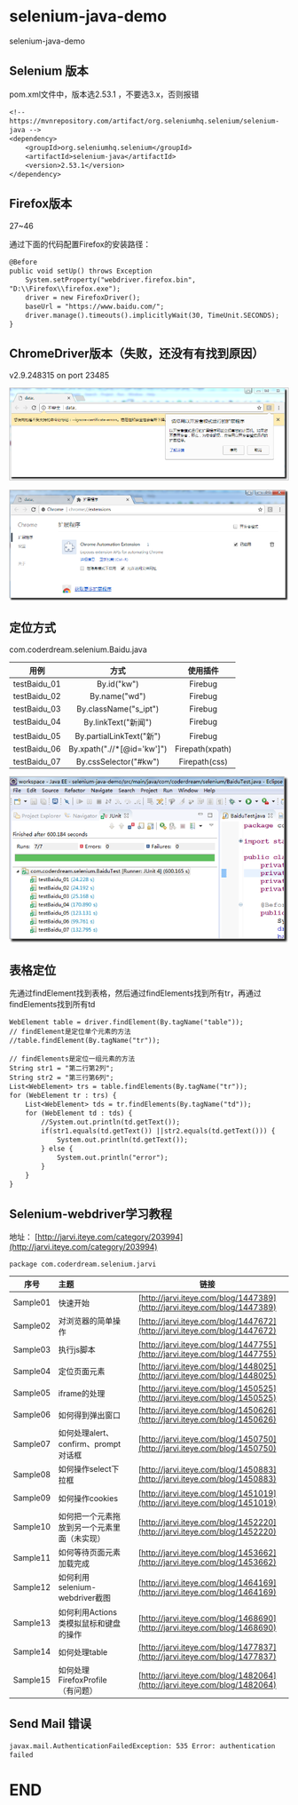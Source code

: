 # selenium-java-demo
selenium-java-demo

 Selenium 版本 
----------
pom.xml文件中，版本选2.53.1 ，不要选3.x，否则报错

	<!-- https://mvnrepository.com/artifact/org.seleniumhq.selenium/selenium-java -->
	<dependency>
		<groupId>org.seleniumhq.selenium</groupId>
		<artifactId>selenium-java</artifactId>
		<version>2.53.1</version>
	</dependency>

Firefox版本  
----------
27~46

通过下面的代码配置Firefox的安装路径：

	@Before
	public void setUp() throws Exception 
		System.setProperty("webdriver.firefox.bin", "D:\\Firefox\\firefox.exe");
		driver = new FirefoxDriver();
		baseUrl = "https://www.baidu.com/";
		driver.manage().timeouts().implicitlyWait(30, TimeUnit.SECONDS);
	}



ChromeDriver版本（失败，还没有有找到原因）
----------

v2.9.248315 on port 23485

![](https://github.com/CoderDream/selenium-java-demo/blob/master/snapshot/s_0001.png?raw=true)

![](https://github.com/CoderDream/selenium-java-demo/blob/master/snapshot/s_0002.png?raw=true)

定位方式 
----------
com.coderdream.selenium.Baidu.java

| 用例        | 方式           | 使用插件|
| ------------- |:-------------:|:-------------:|
| testBaidu_01      | By.id("kw") |Firebug|
| testBaidu_02      | By.name("wd") |Firebug|
| testBaidu_03      |By.className("s_ipt") | Firebug|
| testBaidu_04      | By.linkText("新闻") | Firebug|
| testBaidu_05      | By.partialLinkText("新") |Firebug|
| testBaidu_06      |By.xpath(".//*[@id='kw']") |Firepath(xpath)|
| testBaidu_07      |By.cssSelector("#kw") | Firepath(css)|

![](https://github.com/CoderDream/selenium-java-demo/blob/master/snapshot/s_0003.png?raw=true)


表格定位
----------

先通过findElement找到表格，然后通过findElements找到所有tr，再通过findElements找到所有td

    WebElement table = driver.findElement(By.tagName("table"));
    // findElement是定位单个元素的方法
    //table.findElement(By.tagName("tr"));
    
    // findElements是定位一组元素的方法
    String str1 = "第二行第2列";
    String str2 = "第三行第6列";
    List<WebElement> trs = table.findElements(By.tagName("tr"));
    for (WebElement tr : trs) {
    	List<WebElement> tds = tr.findElements(By.tagName("td"));
    	for (WebElement td : tds) {
    		//System.out.println(td.getText());
    		if(str1.equals(td.getText()) ||str2.equals(td.getText())) {
    			System.out.println(td.getText());
    		} else {
    			System.out.println("error");
    		}
    	}
    }



Selenium-webdriver学习教程 
----------
地址： [http://jarvi.iteye.com/category/203994](http://jarvi.iteye.com/category/203994)

    package com.coderdream.selenium.jarvi

| 序号        | 主题           | 链接|
| ------------- |:-------------|:-------------:|
| Sample01      | 快速开始|[http://jarvi.iteye.com/blog/1447389](http://jarvi.iteye.com/blog/1447389)|
| Sample02      | 对浏览器的简单操作|[http://jarvi.iteye.com/blog/1447672](http://jarvi.iteye.com/blog/1447672)|
| Sample03      | 执行js脚本|[http://jarvi.iteye.com/blog/1447755](http://jarvi.iteye.com/blog/1447755)|
| Sample04      | 定位页面元素|[http://jarvi.iteye.com/blog/1448025](http://jarvi.iteye.com/blog/1448025)|
| Sample05      | iframe的处理|[http://jarvi.iteye.com/blog/1450525](http://jarvi.iteye.com/blog/1450525)|
| Sample06      | 如何得到弹出窗口|[http://jarvi.iteye.com/blog/1450626](http://jarvi.iteye.com/blog/1450626)|
| Sample07      | 如何处理alert、confirm、prompt对话框|[http://jarvi.iteye.com/blog/1450750](http://jarvi.iteye.com/blog/1450750)|
| Sample08      | 如何操作select下拉框|[http://jarvi.iteye.com/blog/1450883](http://jarvi.iteye.com/blog/1450883)|
| Sample09      | 如何操作cookies|[http://jarvi.iteye.com/blog/1451019](http://jarvi.iteye.com/blog/1451019)|
| Sample10      | 如何把一个元素拖放到另一个元素里面（未实现）|[http://jarvi.iteye.com/blog/1452220](http://jarvi.iteye.com/blog/1452220)|
| Sample11      | 如何等待页面元素加载完成|[http://jarvi.iteye.com/blog/1453662](http://jarvi.iteye.com/blog/1453662)|
| Sample12      | 如何利用selenium-webdriver截图|[http://jarvi.iteye.com/blog/1464169](http://jarvi.iteye.com/blog/1464169)|
| Sample13      | 如何利用Actions类模拟鼠标和键盘的操作|[http://jarvi.iteye.com/blog/1468690](http://jarvi.iteye.com/blog/1468690)|
| Sample14      | 如何处理table|[http://jarvi.iteye.com/blog/1477837](http://jarvi.iteye.com/blog/1477837)|
| Sample15      | 如何处理FirefoxProfile（有问题）|[http://jarvi.iteye.com/blog/1482064](http://jarvi.iteye.com/blog/1482064)|





## Send Mail 错误

```
javax.mail.AuthenticationFailedException: 535 Error: authentication failed
```







# END